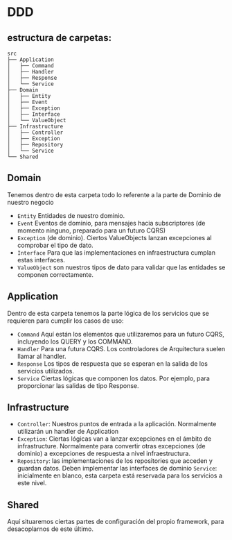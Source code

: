 # DDD
## estructura de carpetas:
```
src
├── Application
│   ├── Command
│   ├── Handler
│   ├── Response
│   └── Service
├── Domain
│   ├── Entity
│   ├── Event
│   ├── Exception
│   ├── Interface
│   └── ValueObject
├── Infrastructure
│   ├── Controller
│   ├── Exception
│   ├── Repository
│   └── Service
└── Shared
```
## Domain
Tenemos dentro de esta carpeta todo lo referente a la parte de Dominio de nuestro negocio

- `Entity` Entidades de nuestro dominio.
- `Event` Eventos de dominio, para mensajes hacia subscriptores (de momento ninguno, preparado para un futuro CQRS)
- `Exception` (de dominio). Ciertos ValueObjects lanzan excepciones al comprobar el tipo de dato.
- `Interface` Para que las implementaciones en infraestructura cumplan estas interfaces.
- `ValueObject` son nuestros tipos de dato para validar que las entidades se componen correctamente.

## Application
Dentro de esta carpeta tenemos la parte lógica de los servicios que se requieren para cumplir los casos de uso:
- `Command` Aquí están los elementos que utilizaremos para un futuro CQRS, incluyendo los QUERY y los COMMAND.
- `Handler` Para una futura CQRS. Los controladores de Arquitectura suelen llamar al handler.
- `Response` Los tipos de respuesta que se esperan en la salida de los servicios utilizados.
- `Service` Ciertas lógicas que componen los datos. Por ejemplo, para proporcionar las salidas de tipo Response.

## Infrastructure
- `Controller`: Nuestros puntos de entrada a la aplicación. Normalmente utilizarán un handler de Application
- `Exception`: Ciertas lógicas van a lanzar excepciones en el ámbito de infrastructure. Normalmente para convertir
  otras excepciones (de dominio) a excepciones de respuesta a nivel infraestructura.
- `Repository`: las implementaciones de los repositories que acceden y guardan datos. Deben implementar las
  interfaces de dominio
  `Service`: inicialmente en blanco, esta carpeta está reservada para los servicios a este nivel.
  
## Shared
Aquí situaremos ciertas partes de configuración del propio framework, para desacoplarnos de este último. 